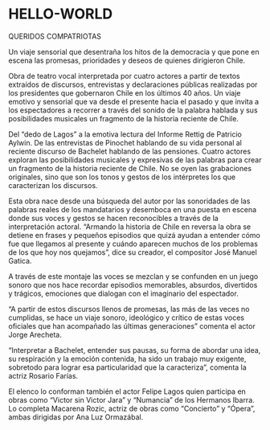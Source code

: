 # HELLO-WORLD

QUERIDOS COMPATRIOTAS

Un viaje sensorial que desentraña los hitos de la democracia y que pone en escena las promesas, prioridades y deseos de quienes dirigieron Chile.

Obra de teatro vocal interpretada por cuatro actores a partir de textos extraídos de discursos, entrevistas y declaraciones públicas realizadas por los presidentes que gobernaron Chile en los últimos 40 años. Un viaje emotivo y sensorial que va desde el presente hacia el pasado y que invita a los espectadores a recorrer a través del sonido de la palabra hablada y sus posibilidades musicales un fragmento de la historia reciente de Chile.

Del “dedo de Lagos” a la emotiva lectura del Informe Rettig de Patricio Aylwin. De las entrevistas de Pinochet hablando de su vida personal al reciente discurso de Bachelet hablando de las pensiones. Cuatro actores exploran las posibilidades musicales y expresivas de las palabras para crear un fragmento de la historia reciente de Chile. No se oyen las grabaciones originales, sino que son los tonos y gestos de los intérpretes los que caracterizan los discursos.

Esta obra nace desde una búsqueda del autor por las sonoridades de las palabras reales de los mandatarios y desemboca en una puesta en escena donde sus voces y gestos se hacen reconocibles a través de la interpretación actoral. “Armando la historia de Chile en reversa la obra se detiene en frases y pequeños episodios que quizá ayudan a entender cómo fue que llegamos al presente y cuándo aparecen muchos de los problemas de los que hoy nos quejamos”, dice su creador, el compositor José Manuel Gatica.

A través de este montaje las voces se mezclan y se confunden en un juego sonoro que nos hace recordar episodios memorables, absurdos, divertidos y trágicos, emociones que dialogan con el imaginario del espectador.

“A partir de estos discursos llenos de promesas, las más de las veces no cumplidas, se hace un viaje sonoro, ideológico y crítico de estas voces oficiales que han acompañado las últimas generaciones” comenta el actor Jorge Arecheta.

“Interpretar a Bachelet, entender sus pausas, su forma de abordar una idea, su respiración y la emoción contenida, ha sido un trabajo muy exigente, sobretodo para lograr esa particularidad que la caracteriza”, comenta la actriz Rosario Farías.

El elenco lo conforman también el actor Felipe Lagos quien participa en obras como “Victor sin Victor Jara” y “Numancia” de los Hermanos Ibarra. Lo completa Macarena Rozic, actriz de obras como “Concierto” y “Ópera”, ambas dirigidas por Ana Luz Ormazábal.
